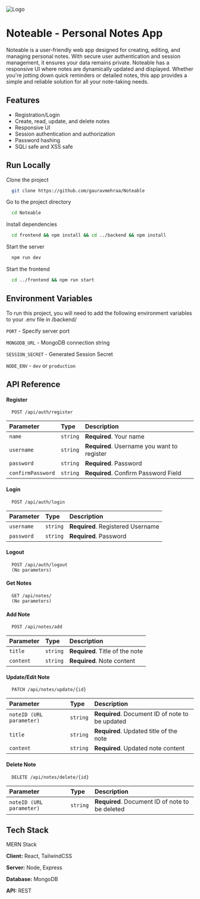 
![Logo](https://i.imgur.com/DbI2Drz.png)


# Noteable - Personal Notes App

Noteable is a user-friendly web app designed for creating, editing, and managing personal notes. With secure user authentication and session management, it ensures your data remains private. Noteable has a responsive UI where notes are dynamically updated and displayed. Whether you're jotting down quick reminders or detailed notes, this app provides a simple and reliable solution for all your note-taking needs.


## Features

- Registration/Login
- Create, read, update, and delete notes
- Responsive UI
- Session authentication and authorization
- Password hashing
- SQLi safe and XSS safe


## Run Locally

Clone the project

```bash
  git clone https://github.com/gauravmehraa/Noteable
```

Go to the project directory

```bash
  cd Noteable
```

Install dependencies

```bash
  cd frontend && npm install && cd ../backend && npm install
```

Start the server

```bash
  npm run dev
```

Start the frontend

```bash
  cd ../frontend && npm run start
```





## Environment Variables

To run this project, you will need to add the following environment variables to your .env file in /backend/

`PORT` - Specify server port

`MONGODB_URL` - MongoDB connection string

`SESSION_SECRET` - Generated Session Secret

`NODE_ENV` - `dev` or `production`


## API Reference

#### Register

```http
  POST /api/auth/register
```

| Parameter | Type     | Description                |
| :-------- | :------- | :------------------------- |
| `name` | `string` | **Required**. Your name |
| `username` | `string` | **Required**. Username you want to register |
| `password` | `string` | **Required**. Password |
| `confirmPassword` | `string` | **Required**. Confirm Password Field |


#### Login

```http
  POST /api/auth/login
```

| Parameter | Type     | Description                |
| :-------- | :------- | :------------------------- |
| `username` | `string` | **Required**. Registered Username |
| `password` | `string` | **Required**. Password |

#### Logout

```http
  POST /api/auth/logout
  (No parameters)
```

#### Get Notes

```http
  GET /api/notes/
  (No parameters)
```

#### Add Note

```http
  POST /api/notes/add
```

| Parameter | Type     | Description                |
| :-------- | :------- | :------------------------- |
| `title` | `string` | **Required**. Title of the note |
| `content` | `string` | **Required**. Note content |

#### Update/Edit Note

```http
  PATCH /api/notes/update/{id}
```

| Parameter | Type     | Description                |
| :-------- | :------- | :------------------------- |
| `noteID (URL parameter)` | `string` | **Required**. Document ID of note to be updated |
| `title` | `string` | **Required**. Updated title of the note |
| `content` | `string` | **Required**. Updated note content |


#### Delete Note

```http
  DELETE /api/notes/delete/{id}
```

| Parameter | Type     | Description                |
| :-------- | :------- | :------------------------- |
| `noteID (URL parameter)` | `string` | **Required**. Document ID of note to be deleted |

## Tech Stack

MERN Stack

**Client:** React, TailwindCSS

**Server:** Node, Express

**Database:** MongoDB

**API:** REST
